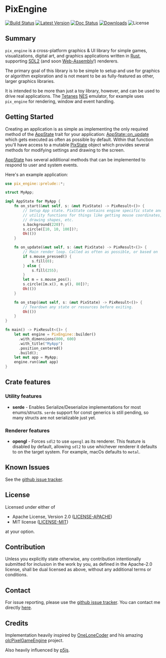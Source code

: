 # PixEngine

[![Build Status]][build] [![Latest Version]][crates.io] [![Doc Status]][docs] [![Downloads]][crates.io] ![License]

[Build Status]: https://img.shields.io/travis/com/lukexor/pix-engine?style=plastic
[build]: https://app.travis-ci.com/github/lukexor/pix-engine
[Latest Version]: https://img.shields.io/crates/v/pix-engine?style=plastic
[crates.io]: https://crates.io/crates/pix-engine
[Doc Status]: https://img.shields.io/docsrs/pix-engine?style=plastic
[docs]: https://docs.rs/pix-engine/
[Downloads]: https://img.shields.io/crates/d/pix-engine?style=plastic
[License]: https://img.shields.io/crates/l/pix-engine?style=plastic

## Summary

`pix_engine` is a cross-platform graphics & UI library for simple games,
visualizations, digital art, and graphics applications written in [Rust][],
supporting [SDL2][] (and soon [Web-Assembly][WASM]!) renderers.

The primary goal of this library is to be simple to setup and use for graphics
or algorithm exploration and is not meant to be as fully-featured as other,
larger graphics libraries.

It is intended to be more than just a toy library, however, and can be used to
drive real applications. The [Tetanes][] [NES][] emulator, for example uses
`pix_engine` for rendering, window and event handling.

## Getting Started

Creating an application is as simple as implementing the only required method of
the [AppState] trait for your application: [AppState::on_update] which gets
executed as often as possible by default. Within that function you'll have
access to a mutable [PixState] object which provides several methods for
modifying settings and drawing to the screen.

[AppState] has several additional methods that can be implemented to respond to
user and system events.

Here's an example application:

```rust no_run
use pix_engine::prelude::*;

struct MyApp;

impl AppState for MyApp {
    fn on_start(&mut self, s: &mut PixState) -> PixResult<()> {
        // Setup App state. PixState contains engine specific state and
        // utility functions for things like getting mouse coordinates,
        // drawing shapes, etc.
        s.background(220)?;
        s.circle([10, 10, 100])?;
        Ok(())
    }

    fn on_update(&mut self, s: &mut PixState) -> PixResult<()> {
        // Main render loop. Called as often as possible, or based on `target frame rate`.
        if s.mouse_pressed() {
            s.fill(0);
        } else {
            s.fill(255);
        }
        let m = s.mouse_pos();
        s.circle([m.x(), m.y(), 80])?;
        Ok(())
    }

    fn on_stop(&mut self, s: &mut PixState) -> PixResult<()> {
        // Teardown any state or resources before exiting.
        Ok(())
    }
}

fn main() -> PixResult<()> {
    let mut engine = PixEngine::builder()
      .with_dimensions(800, 600)
      .with_title("MyApp")
      .position_centered()
      .build();
    let mut app = MyApp;
    engine.run(&mut app)
}
```

## Crate features

### Utility features

* **serde** -
  Enables Serialize/Deserialize implementations for most enums/structs. `serde`
  support for const generics is still pending, so many structs are not
  serializable just yet.

### Renderer features

* **opengl** -
  Forces `sdl2` to use `opengl` as its renderer. This feature is disabled by
  default, allowing `sdl2` to use whichever renderer it defaults to on the
  target system. For example, macOs defaults to `metal`.

## Known Issues

See the [github issue tracker][].

## License

Licensed under either of

 * Apache License, Version 2.0 ([LICENSE-APACHE][])
 * MIT license ([LICENSE-MIT][])

at your option.

## Contribution

Unless you explicitly state otherwise, any contribution intentionally submitted
for inclusion in the work by you, as defined in the Apache-2.0 license, shall be
dual licensed as above, without any additional terms or conditions.

## Contact

For issue reporting, please use the [github issue tracker][]. You can contact me directly
[here](https://lukeworks.tech/contact/).

## Credits

Implementation heavily inspired by
[OneLoneCoder](https://github.com/OneLoneCoder/) and his amazing
[olcPixelGameEngine](https://github.com/OneLoneCoder/olcPixelGameEngine)
project.

Also heavily influenced by [p5js](https://p5js.org/).

[Rust]: https://www.rust-lang.org/
[SDL2]: https://crates.io/crates/sdl2/
[WASM]: https://www.rust-lang.org/what/wasm
[Tetanes]: https://crates.io/crates/tetanes
[NES]: https://en.wikipedia.org/wiki/Nintendo_Entertainment_System
[AppState]: crate::prelude::AppState
[AppState::on_update]: crate::prelude::AppState::on_update
[PixState]: crate::prelude::PixState
[github issue tracker]: https://github.com/lukexor/pix-engine/issues
[LICENSE-APACHE]: http://www.apache.org/licenses/LICENSE-2.0
[LICENSE-MIT]: http://opensource.org/licenses/MIT
